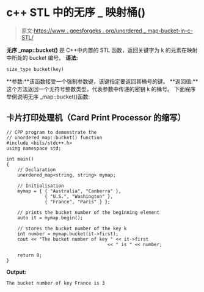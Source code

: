 # c++ STL 中的无序 _ 映射桶()

> 原文:[https://www . geesforgeks . org/unordered _ map-bucket-in-c-STL/](https://www.geeksforgeeks.org/unordered_map-bucket-in-c-stl/)

**无序 _map::bucket()** 是 C++中内置的 STL 函数，返回关键字为 k 的元素在映射中所处的 bucket 编号。
**语法:**

```
size_type bucket(key) 
```

**参数:**该函数接受一个强制参数键，该键指定要返回其桶号的键。
**返回值:**这个方法返回一个无符号整数类型，代表参数中传递的密钥 k 的桶号。
下面程序举例说明无序 _map::bucket()函数:

## 卡片打印处理机（Card Print Processor 的缩写）

```
// CPP program to demonstrate the
// unordered_map::bucket() function
#include <bits/stdc++.h>
using namespace std;

int main()
{
    // Declaration
    unordered_map<string, string> mymap;

    // Initialisation
    mymap = { { "Australia", "Canberra" },
              { "U.S.", "Washington" },
              { "France", "Paris" } };

    // prints the bucket number of the beginning element
    auto it = mymap.begin();

    // stores the bucket number of the key k
    int number = mymap.bucket(it->first);
    cout << "The bucket number of key " << it->first
                                     << " is " << number;

    return 0;
}
```

**Output:** 

```
The bucket number of key France is 3
```